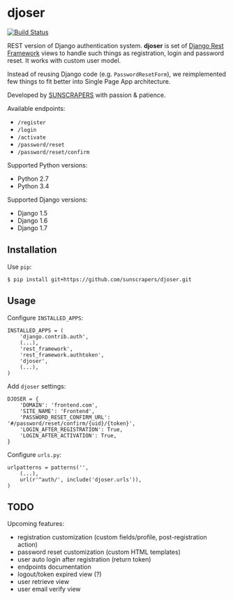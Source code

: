 # djoser

[![Build Status](https://travis-ci.org/sunscrapers/djoser.svg?branch=master)](https://travis-ci.org/sunscrapers/djoser)

REST version of Django authentication system. **djoser** is set of
[Django Rest Framework](http://www.django-rest-framework.org/) views to handle
such things as registration, login and password reset. It works with custom
user model.

Instead of reusing Django code (e.g. `PasswordResetForm`), we reimplemented
few things to fit better into Single Page App architecture.

Developed by [SUNSCRAPERS](http://sunscrapers.com/) with passion & patience.

Available endpoints:

 * `/register`
 * `/login`
 * `/activate`
 * `/password/reset`
 * `/password/reset/confirm`
 
Supported Python versions:

 * Python 2.7
 * Python 3.4
 
Supported Django versions:

 * Django 1.5
 * Django 1.6
 * Django 1.7

## Installation

Use `pip`:

    $ pip install git+https://github.com/sunscrapers/djoser.git
    
## Usage

Configure `INSTALLED_APPS`:
        
    INSTALLED_APPS = (
        'django.contrib.auth',
        (...), 
        'rest_framework',
        'rest_framework.authtoken',
        'djoser',
        (...), 
    )
    
Add `djoser` settings:

    DJOSER = {
        'DOMAIN': 'frontend.com',
        'SITE_NAME': 'Frontend',
        'PASSWORD_RESET_CONFIRM_URL': '#/password/reset/confirm/{uid}/{token}',
        'LOGIN_AFTER_REGISTRATION': True,
        'LOGIN_AFTER_ACTIVATION': True,
    }
    
Configure `urls.py`:

    urlpatterns = patterns('',
        (...),
        url(r'^auth/', include('djoser.urls')),
    )
    
## TODO

Upcoming features:

* registration customization (custom fields/profile, post-registration action)
* password reset customization (custom HTML templates)
* user auto login after registration (return token)
* endpoints documentation
* logout/token expired view (?)
* user retrieve view
* user email verify view
